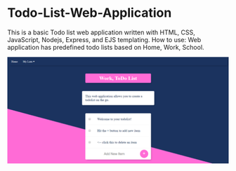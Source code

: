 # Todo-List-Web-Application
This is a basic Todo list web application written with HTML, CSS, JavaScript, Nodejs, Express, and EJS templating.
How to use: 
Web application has predefined todo lists based on Home, Work, School. 

![](public/images/TodoList1.PNG)
      
